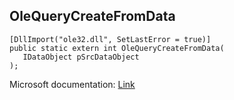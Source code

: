## OleQueryCreateFromData

```
[DllImport("ole32.dll", SetLastError = true)]
public static extern int OleQueryCreateFromData(
   IDataObject pSrcDataObject
);
```

Microsoft documentation: [Link](https://docs.microsoft.com/en-us/windows/win32/api/ole2/nf-ole2-olequerycreatefromdata)
